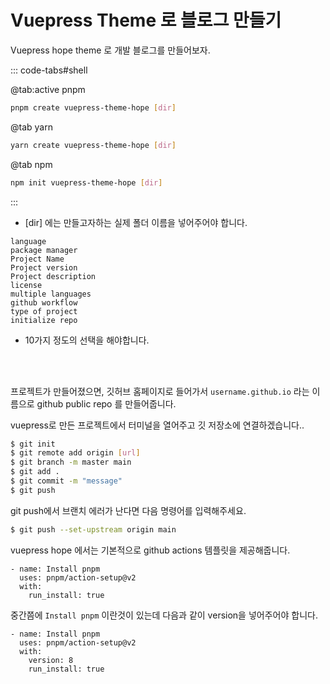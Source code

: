 # Vuepress Theme 로 블로그 만들기

Vuepress hope theme 로 개발 블로그를 만들어보자.

::: code-tabs#shell

@tab:active pnpm

```bash
pnpm create vuepress-theme-hope [dir]
```

@tab yarn

```bash
yarn create vuepress-theme-hope [dir]
```

@tab npm

```bash
npm init vuepress-theme-hope [dir]
```

:::

- [dir] 에는 만들고자하는 실제 폴더 이름을 넣어주어야 합니다.

```
language
package manager
Project Name
Project version
Project description
license
multiple languages
github workflow
type of project
initialize repo
```

- 10가지 정도의 선택을 해야합니다.

<br/>
<br/>

프로젝트가 만들어졌으면, 깃허브 홈페이지로 들어가서 `username.github.io` 라는 이름으로 github public repo 를 만들어줍니다.

vuepress로 만든 프로젝트에서 터미널을 열어주고 깃 저장소에 연결하겠습니다..

```sh
$ git init
$ git remote add origin [url]
$ git branch -m master main
$ git add .
$ git commit -m "message"
$ git push
```

git push에서 브랜치 에러가 난다면 다음 명령어를 입력해주세요.

```sh
$ git push --set-upstream origin main
```

vuepress hope 에서는 기본적으로 github actions 템플릿을 제공해줍니다.

```
- name: Install pnpm
  uses: pnpm/action-setup@v2
  with:
    run_install: true
```

중간쯤에 `Install pnpm` 이란것이 있는데 다음과 같이 version을 넣어주어야 합니다.

```
- name: Install pnpm
  uses: pnpm/action-setup@v2
  with:
    version: 8
    run_install: true
```
